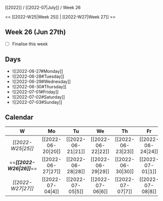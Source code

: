 [[2022]] / [[2022-07|July]] / Week 26

<< [[2022-W25|Week 25]] | [[2022-W27|Week 27]] >>︎

## Week 26 (Jun 27th)
- [ ] Finalise this week


## Days
- ![[2022-06-27#Monday]]
- ![[2022-06-28#Tuesday]]
- ![[2022-06-29#Wednesday]]
- ![[2022-06-30#Thursday]]
- ![[2022-07-01#Friday]]
- ![[2022-07-02#Saturday]]
- ![[2022-07-03#Sunday]]

## Calendar
| W  | Mo | Tu | We | Th | Fr | Sa | Su |
|:--:|:--:|:--:|:--:|:--:|:--:|:--:|:--:|
| *[[2022-W25\|25]]* | [[2022-06-20\|20]] | [[2022-06-21\|21]] | [[2022-06-22\|22]] | [[2022-06-23\|23]] | [[2022-06-24\|24]] | [[2022-06-25\|25]] | [[2022-06-26\|26]] |
| ==***[[2022-W26\|26]]***== | [[2022-06-27\|27]] | [[2022-06-28\|28]] | [[2022-06-29\|29]] | [[2022-06-30\|30]] | [[2022-07-01\|1]]  | [[2022-07-02\|2]]  | [[2022-07-03\|3]]  |
| *[[2022-W27\|27]]* | [[2022-07-04\|4]]  | [[2022-07-05\|5]]  | [[2022-07-06\|6]]  | [[2022-07-07\|7]]  | [[2022-07-08\|8]]  | [[2022-07-09\|9]]  | [[2022-07-10\|10]] |
